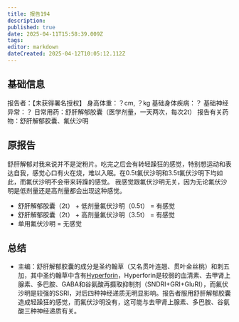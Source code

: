 ```yaml
---
title: 报告194
description: 
published: true
date: 2025-04-11T15:58:39.009Z
tags: 
editor: markdown
dateCreated: 2025-04-12T10:05:12.112Z
---
```


## 基础信息
报告者：【未获得署名授权】
身高体重：？cm, ？kg
基础身体疾病：？
基础神经异常：？
日常用药：舒肝解郁胶囊（医学剂量，一天两次，每次2t）
报告有关药物：舒肝解郁胶囊、氟伏沙明

## 原报告
舒肝解郁对我来说并不是淀粉片。吃完之后会有转轻躁狂的感觉，特别想运动和表达自我，感觉心口有火在烧，难以入眠。在0.5t氟伏沙明和3.5t氟伏沙明下均如此，而氟伏沙明不会带来转躁的感觉。
我感觉跟氟伏沙明无关，因为无论氟伏沙明是低剂量还是高剂量都会出现这种感觉。
- 舒肝解郁胶囊（2t） + 低剂量氟伏沙明（0.5t） = 有感觉
- 舒肝解郁胶囊（2t） + 高剂量氟伏沙明（3.5t） = 有感觉
- 单用氟伏沙明 = 无感觉

## 总结
- 主编：舒肝解郁胶囊的成分是圣约翰草（又名贯叶连翘、贯叶金丝桃）和刺五加，其中圣约翰草中含有[Hyperforin](https://en.wikipedia.org/wiki/Hyperforin)，Hyperforin是较弱的血清素、去甲肾上腺素、多巴胺、GABA和谷氨酸再摄取抑制剂（SNDRI+GRI+GluRI），而氟伏沙明是较强的SSRI，对后四种神经递质无明显影响。报告者服用舒肝解郁胶囊造成轻躁狂的感觉，而氟伏沙明没有，这可能与去甲肾上腺素、多巴胺、谷氨酸三种神经递质有关。